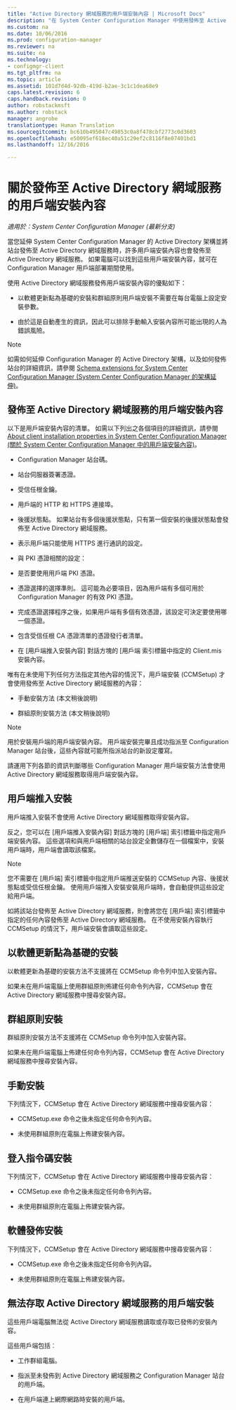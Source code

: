 ```yaml
---
title: "Active Directory 網域服務的用戶端安裝內容 | Microsoft Docs"
description: "在 System Center Configuration Manager 中使用發佈至 Active Directory 網域服務的用戶端安裝內容。"
ms.custom: na
ms.date: 10/06/2016
ms.prod: configuration-manager
ms.reviewer: na
ms.suite: na
ms.technology:
- configmgr-client
ms.tgt_pltfrm: na
ms.topic: article
ms.assetid: 101d7d4d-92db-419d-b2ae-3c1c1dea68e9
caps.latest.revision: 6
caps.handback.revision: 0
author: robstackmsft
ms.author: robstack
manager: angrobe
translationtype: Human Translation
ms.sourcegitcommit: bc610b495047c49853c0a8f478cbf2773c0d3603
ms.openlocfilehash: e50095ef618ec40a51c29ef2c8116f8e07401bd1
ms.lasthandoff: 12/16/2016

---
```

# <a name="about-client-installation-properties-published-to-active-directory-domain-services"></a>關於發佈至 Active Directory 網域服務的用戶端安裝內容

*適用於：System Center Configuration Manager (最新分支)*

當您延伸 System Center Configuration Manager 的 Active Directory 架構並將站台發佈至 Active Directory 網域服務時，許多用戶端安裝內容也會發佈至 Active Directory 網域服務。 如果電腦可以找到這些用戶端安裝內容，就可在 Configuration Manager 用戶端部署期間使用。  

 使用 Active Directory 網域服務發佈用戶端安裝內容的優點如下：  

-   以軟體更新點為基礎的安裝和群組原則用戶端安裝不需要在每台電腦上設定安裝參數。  

-   由於這是自動產生的資訊，因此可以排除手動輸入安裝內容所可能出現的人為錯誤風險。  

> [!NOTE]  
>  如需如何延伸 Configuration Manager 的 Active Directory 架構，以及如何發佈站台的詳細資訊，請參閱 [Schema extensions for System Center Configuration Manager (System Center Configuration Manager 的架構延伸)](../../plan-design/network/schema-extensions.md)。  

## <a name="client-installation-properties-published-to-active-directory-domain-services"></a>發佈至 Active Directory 網域服務的用戶端安裝內容  
以下是用戶端安裝內容的清單。 如需以下列出之各個項目的詳細資訊，請參閱 [About client installation properties in System Center Configuration Manager (關於 System Center Configuration Manager 中的用戶端安裝內容)](../../../core/clients/deploy/about-client-installation-properties.md)。  

-   Configuration Manager 站台碼。  

-   站台伺服器簽署憑證。  

-   受信任根金鑰。  

-   用戶端的 HTTP 和 HTTPS 連接埠。  

-   後援狀態點。 如果站台有多個後援狀態點，只有第一個安裝的後援狀態點會發佈至 Active Directory 網域服務。  

-   表示用戶端只能使用 HTTPS 進行通訊的設定。  

-   與 PKI 憑證相關的設定：  

   -   是否要使用用戶端 PKI 憑證。  

   -   憑證選擇的選擇準則。 這可能為必要項目，因為用戶端有多個可用於 Configuration Manager 的有效 PKI 憑證。  

   -   完成憑證選擇程序之後，如果用戶端有多個有效憑證，該設定可決定要使用哪一個憑證。  

   -   包含受信任根 CA 憑證清單的憑證發行者清單。  

-   在 [用戶端推入安裝內容]  對話方塊的 [用戶端  索引標籤中指定的 Client.mis 安裝內容。

唯有在未使用下列任何方法指定其他內容的情況下，用戶端安裝 (CCMSetup) 才會使用發佈至 Active Directory 網域服務的內容：  

-   手動安裝方法 (本文稍後說明)

-   群組原則安裝方法 (本文稍後說明)

> [!NOTE]  
>  用於安裝用戶端的用戶端安裝內容。 用戶端安裝完畢且成功指派至 Configuration Manager 站台後，這些內容就可能所指派站台的新設定覆寫。  

 請運用下列各節的資訊判斷哪些 Configuration Manager 用戶端安裝方法會使用 Active Directory 網域服務取得用戶端安裝內容。  

## <a name="client-push-installation"></a>用戶端推入安裝  
 用戶端推入安裝不會使用 Active Directory 網域服務取得安裝內容。  

 反之，您可以在 [用戶端推入安裝內容] 對話方塊的 [用戶端] 索引標籤中指定用戶端安裝內容。 這些選項和與用戶端相關的站台設定全數儲存在一個檔案中，安裝用戶端時，用戶端會讀取該檔案。  

> [!NOTE]  
>  您不需要在 [用戶端]  索引標籤中指定用戶端推送安裝的 CCMSetup 內容、後援狀態點或受信任根金鑰。 使用用戶端推入安裝安裝用戶端時，會自動提供這些設定給用戶端。  

 如將該站台發佈至 Active Directory 網域服務，則會將您在 [用戶端] 索引標籤中指定的任何內容發佈至 Active Directory 網域服務。 在不使用安裝內容執行 CCMSetup 的情況下，用戶端安裝會讀取這些設定。  

## <a name="software-update-point-based-installation"></a>以軟體更新點為基礎的安裝  
 以軟體更新為基礎的安裝方法不支援將在 CCMSetup 命令列中加入安裝內容。  

 如果未在用戶端電腦上使用群組原則佈建任何命令列內容，CCMSetup 會在 Active Directory 網域服務中搜尋安裝內容。  

## <a name="group-policy-installation"></a>群組原則安裝  
 群組原則安裝方法不支援將在 CCMSetup 命令列中加入安裝內容。  

 如果未在用戶端電腦上佈建任何命令列內容，CCMSetup 會在 Active Directory 網域服務中搜尋安裝內容。  

## <a name="manual-installation"></a>手動安裝  
 下列情況下，CCMSetup 會在 Active Directory 網域服務中搜尋安裝內容：  

-   CCMSetup.exe 命令之後未指定任何命令列內容。  

-   未使用群組原則在電腦上佈建安裝內容。  

## <a name="logon-script-installation"></a>登入指令碼安裝  
 下列情況下，CCMSetup 會在 Active Directory 網域服務中搜尋安裝內容：  

-   CCMSetup.exe 命令之後未指定任何命令列內容。  

-   未使用群組原則在電腦上佈建安裝內容。  

## <a name="software-distribution-installation"></a>軟體發佈安裝  
 下列情況下，CCMSetup 會在 Active Directory 網域服務中搜尋安裝內容：  

-   CCMSetup.exe 命令之後未指定任何命令列內容。  

-   未使用群組原則在電腦上佈建安裝內容。  

## <a name="installations-for-clients-that-cannot-access-active-directory-domain-services"></a>無法存取 Active Directory 網域服務的用戶端安裝  
這些用戶端電腦無法從 Active Directory 網域服務讀取或存取已發佈的安裝內容。

 這些用戶端包括︰  

-   工作群組電腦。  

-   指派至未發佈到 Active Directory 網域服務之 Configuration Manager 站台的用戶端。  

-   在用戶端連上網際網路時安裝的用戶端。  

